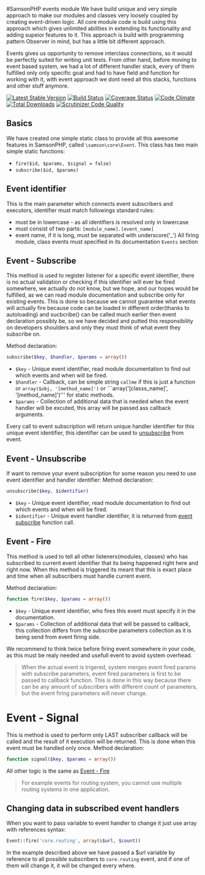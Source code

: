 #SamsonPHP events module 
We have build unique and very simple approach to make our modules and classes very loosely coupled by creating event-driven logic. 
All core module code is build using this approach which gives unlimited abilities in extending its functionality and adding supeior features to it. 
This approach is build with programming pattern Observer in mind, but has a little bit different approach.

Events gives us opportunity to remove interclass connections, so it would be perfectly suited for writing unit tests. 
From other hand, before moving to event based system, we had a lot of different handler stack, every of them fulfilled only only specific goal 
and had to have field and function for working with it, with event approach we dont need all this stacks, functions and other stuff anymore.

[![Latest Stable Version](https://poser.pugx.org/samsonos/php_event/v/stable.svg)](https://packagist.org/packages/samsonos/php_event) 
[![Build Status](https://travis-ci.org/samsonos/php_event.png)](https://travis-ci.org/samsonos/php_event)
[![Coverage Status](https://img.shields.io/coveralls/samsonos/php_event.svg)](https://coveralls.io/r/samsonos/php_event?branch=master)
[![Code Climate](https://codeclimate.com/github/samsonos/php_event/badges/gpa.svg)](https://codeclimate.com/github/samsonos/php_event) 
[![Total Downloads](https://poser.pugx.org/samsonos/php_event/downloads.svg)](https://packagist.org/packages/samsonos/php_event)
[![Scrutinizer Code Quality](https://scrutinizer-ci.com/g/samsonos/php_event/badges/quality-score.png?b=master)](https://scrutinizer-ci.com/g/samsonos/php_event/?branch=master)

## Basics
We have created one simple static class to provide all this awesome features in SamsonPHP, called ```\samson\core\Event```. This class has two main simple static functions:
* ```fire($id, $params, $signal = false)```
* ```subscribe($id, $params)```

## Event identifier
This is the main parameter which connects event subscribers and executors, identifier must match followings standard rules:
* must be in lowercase - as all identifiers is resolved only in lowercase
* must consist of two parts: ```[module_name].[event_name]```
* event name, if it is long, must be separated with underscore('_')
All firing module, class events must specified in its documentation ```Events``` section

## Event - Subscribe
This method is used to register listener for a specific event identifier, there is no actual validation or checking if this identifier will ever be fired somewhere, we actually do not know, but we hope, and our hopes
would be fulfilled, as we can read module documentation and subscribe only for existing events. This is done
so because we cannot guarantee what events will actually fire because code can be loaded in different order(thanks to autoloading) and sucbcribe() can be called much earlier then event declaration possibly be, so we have decided and putted this responsibility on developers shoulders and only they must think of what event they subscribe on.

Method declaration:
```php
subscribe($key, $handler, $params = array())
```
 
* ```$key``` - Unique event identifier, read module documentation to find out which events and when will be fired.
* ```$handler``` - Callback, can be simple string ```callme``` if this is just a function or ```array($obj, '[method_name]')``` or ```array('[classs_name]', '[method_name]')''' for static methods.
* ```$params``` - Collection of additional data that is needed when the event handler will be excuted, this array will be passed ass callback arguments.

Every call to event subscription will return unique handler identifier for this unique event identifier, this identifier can be used to [unsubscribe](#event-unsubscribe) from event.
 
## Event - Unsubscribe
If want to remove your event subscription for some reason you need to use event identifier and handler identifier:
Method declaration:
```php
unsubscribe($key, $identifier)
```
* ```$key``` - Unique event identifier, read module documentation to find out which events and when will be fired.
* ```$identifier``` - Unique event handler identifier, it is returned from [event subscribe](#event-subscribe) function call.

## Event - Fire
This method is used to tell all other listeners(modules, classes) who has subscribed to current event identifier that its being happened right here and right now. When this method is triggered its meant that this is exact place and time when all subscribers must handle current event.

Method declaration:
```php 
function fire($key, $params = array())
``` 
* ```$key``` - Unique event identifier, who fires this event must specify it in the documentation.
* ```$params``` - Collection of additional data that will be passed to callback, this collection differs from the subscribe parameters collection as it is being send from event firing side. 

We recommend to think twice before firing event somewhere in your code, as this must be realy needed and usefull event to avoid system overhead.

> When the actual event is trigered, system merges event fired params with subscribe parameters, event fired parameters is first to be passed to callback function. This is done in this way because there can be any amount of subscribers with different count of parameters, but the event firing parameters will never change.

# Event - Signal
This is method is used to perform only LAST subscriber callback will be called and the result of it execution will be returned. This is done when this event must be handled only once.
Method declaration:
```php 
function signal($key, $params = array())
```
All other logic is the same as [Event - Fire](#event-fire)
> For example events for routing system, you cannot use multiple routing systems in one application.

## Changing data in subscribed event handlers
When you want to pass variable to event handler to change it just use array with references syntax:
```php
Event::fire('core.routing', array(&$url, $count))
```
In the example described above we have passed a $url variable by reference to all possible subscribers to ```core.routing``` event, and if one of them will change it, it will be changed every where.

